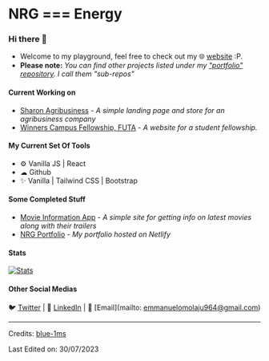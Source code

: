 # NRG === Energy
### Hi there 👋
* Welcome to my playground, feel free to check out my 🌐 [website](https://nrg.netlify.app) :P.
* **Please note:** *You can find other projects listed under my ["portfolio" repository](https://github.com/nrg-builds/portfolio). I call them "sub-repos"*
#### Current Working on
* [Sharon Agribusiness](https://github.com/nrg-builds/sharon-test) - *A simple landing page and store for an agribusiness company*
* [Winners Campus Fellowship, FUTA](https://wcffuta.netlify.app) - *A website for a student fellowship.*



#### My Current Set Of Tools
* ⚙️ Vanilla JS | React
* ☁ Github
* ✨ Vanilla | Tailwind CSS | Bootstrap

#### Some Completed Stuff
* [Movie Information App](https://nrg-movierooom.netlify.app) - *A simple site for getting info on latest movies along with their trailers*
* [NRG Portfolio](https://nrg.netlify.app) - *My portfolio hosted on Netlify*

 #### Stats
[![Stats](https://github-readme-stats.vercel.app/api?username=nrg-builds)](https://github.com/nrg-builds)

#### Other Social Medias
🐦 [Twitter](https://twitter.com/nrg_build) | 💼 [LinkedIn](https://www.linkedin.com/in/emmanuel-omolaju-747708248) | 📧 [Email](mailto: emmanuelomolaju964@gmail.com)
 

-----
Credits: [blue-1ms](https://github.com/blue-1ms)

Last Edited on: 30/07/2023

